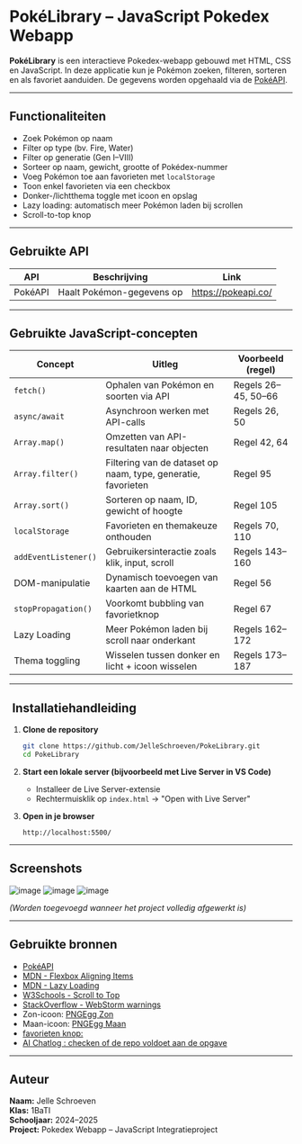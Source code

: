 # PokéLibrary – JavaScript Pokedex Webapp

**PokéLibrary** is een interactieve Pokedex-webapp gebouwd met HTML, CSS en JavaScript. In deze applicatie kun je Pokémon zoeken, filteren, sorteren en als favoriet aanduiden. De gegevens worden opgehaald via de [PokéAPI](https://pokeapi.co/).

---

## Functionaliteiten

-  Zoek Pokémon op naam
-  Filter op type (bv. Fire, Water)
-  Filter op generatie (Gen I–VIII)
-  Sorteer op naam, gewicht, grootte of Pokédex-nummer
-  Voeg Pokémon toe aan favorieten met `localStorage`
-  Toon enkel favorieten via een checkbox
- Donker-/lichtthema toggle met icoon en opslag
-  Lazy loading: automatisch meer Pokémon laden bij scrollen
-  Scroll-to-top knop

---

## Gebruikte API

| API      | Beschrijving              | Link                 |
|----------|---------------------------|----------------------|
| PokéAPI  | Haalt Pokémon-gegevens op | https://pokeapi.co/  |

---

##  Gebruikte JavaScript-concepten

| Concept             | Uitleg                                                               | Voorbeeld (regel)               |
|---------------------|----------------------------------------------------------------------|---------------------------------|
| `fetch()`           | Ophalen van Pokémon en soorten via API                               | Regels 26–45, 50–66             |
| `async/await`       | Asynchroon werken met API-calls                                      | Regels 26, 50                   |
| `Array.map()`       | Omzetten van API-resultaten naar objecten                            | Regel 42, 64                    |
| `Array.filter()`    | Filtering van de dataset op naam, type, generatie, favorieten        | Regel 95                        |
| `Array.sort()`      | Sorteren op naam, ID, gewicht of hoogte                              | Regel 105                       |
| `localStorage`      | Favorieten en themakeuze onthouden                                   | Regels 70, 110                  |
| `addEventListener()`| Gebruikersinteractie zoals klik, input, scroll                        | Regels 143–160                  |
| DOM-manipulatie     | Dynamisch toevoegen van kaarten aan de HTML                          | Regel 56                        |
| `stopPropagation()` | Voorkomt bubbling van favorietknop                                   | Regel 67                        |
| Lazy Loading        | Meer Pokémon laden bij scroll naar onderkant                         | Regels 162–172                  |
| Thema toggling      | Wisselen tussen donker en licht + icoon wisselen                     | Regels 173–187                  |

---

## ️ Installatiehandleiding

1. **Clone de repository**
   ```bash
   git clone https://github.com/JelleSchroeven/PokeLibrary.git
   cd PokeLibrary
   ```

2. **Start een lokale server (bijvoorbeeld met Live Server in VS Code)**
    - Installeer de Live Server-extensie
    - Rechtermuisklik op `index.html` → "Open with Live Server"

3. **Open in je browser**
   ```
   http://localhost:5500/
   ```

---

##  Screenshots
![image](https://github.com/user-attachments/assets/300b12e3-f256-4b76-95da-03ba302342ac)
![image](https://github.com/user-attachments/assets/99d02c54-473d-421d-944c-875bfc44533e)
![image](https://github.com/user-attachments/assets/2d488f4e-1f40-430d-9c8a-5b1b4ea8bd0b)


*(Worden toegevoegd wanneer het project volledig afgewerkt is)*

---

##  Gebruikte bronnen

- [PokéAPI](https://pokeapi.co/)
- [MDN - Flexbox Aligning Items](https://developer.mozilla.org/en-US/docs/Web/CSS/CSS_flexible_box_layout/Aligning_items_in_a_flex_container)
- [MDN - Lazy Loading](https://developer.mozilla.org/en-US/docs/Web/Performance/Guides/Lazy_loading)
- [W3Schools - Scroll to Top](https://www.w3schools.com/howto/howto_js_scroll_to_top.asp)
- [StackOverflow - WebStorm warnings](https://stackoverflow.com/questions/20835544/how-to-fight-tons-of-unresolved-variables-warning-in-webstorm)
- Zon-icoon: [PNGEgg Zon](https://www.pngegg.com/en/png-fnkkd)
- Maan-icoon: [PNGEgg Maan](https://www.pngegg.com/en/png-fnkke/download)
- [favorieten knop: ](https://gathering.tweakers.net/forum/list_messages/390126)
- [AI Chatlog : checken of de repo voldoet aan de opgave]( https://chatgpt.com/share/682e3e64-aafc-800a-afff-090f2ef0d5d3)
  

---

##  Auteur

**Naam:** Jelle Schroeven  
**Klas:** 1BaTI  
**Schooljaar:** 2024–2025  
**Project:** Pokedex Webapp – JavaScript Integratieproject
